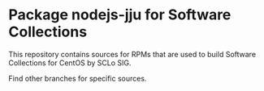 # Package nodejs-jju for Software Collections

This repository contains sources for RPMs that are used
to build Software Collections for CentOS by SCLo SIG.

Find other branches for specific sources.
